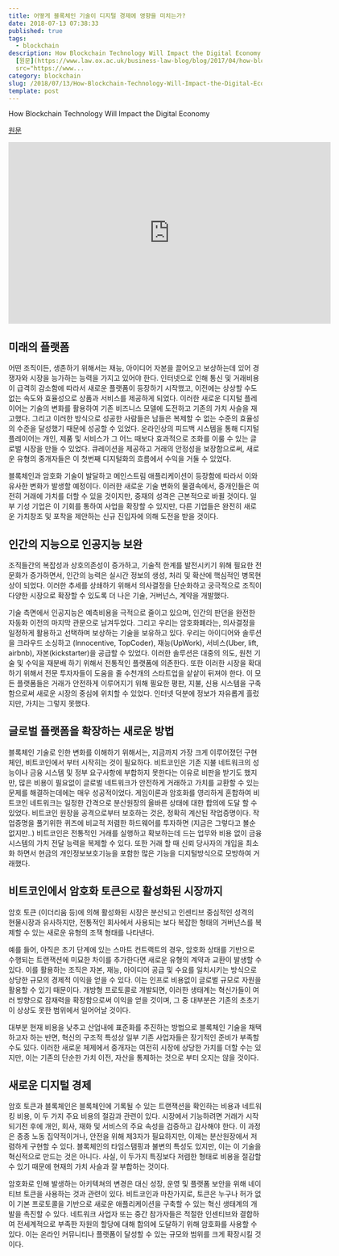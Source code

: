 ```yaml
---
title: 어떻게 블록체인 기술이 디지털 경제에 영향을 미치는가?
date: 2018-07-13 07:38:33
published: true
tags:
  - blockchain
description: How Blockchain Technology Will Impact the Digital Economy
  [원문](https://www.law.ox.ac.uk/business-law-blog/blog/2017/04/how-blockchain-technology-will-impact-digital-economy)  <iframe
  src="https://www...
category: blockchain
slug: /2018/07/13/How-Blockchain-Technology-Will-Impact-the-Digital-Economy/
template: post
---
```

How Blockchain Technology Will Impact the Digital Economy

[원문](https://www.law.ox.ac.uk/business-law-blog/blog/2017/04/how-blockchain-technology-will-impact-digital-economy)

<iframe width="640px" height="360px" src="https://www.youtube.com/embed/ToZG0Ij7UcQ" frameBorder="0" allow="autoplay; encrypted-media" allowFullScreen></iframe>

## 미래의 플랫폼

어떤 조직이든, 생존하기 위해서는 재능, 아이디어 자본을 끌어오고 보상하는데 있어 경쟁자와 시장을 능가하는 능력을 가지고 있어야 한다. 인터넷으로 인해 통신 및 거래비용이 급격히 감소함에 따라서 새로운 플랫폼이 등장하기 시작했고, 이전에는 상상할 수도 없는 속도와 효율성으로 상품과 서비스를 제공하게 되었다. 이러한 새로운 디지털 플레이어는 기술의 변화를 활용하여 기존 비즈니스 모델에 도전하고 기존의 가치 사슬을 재고했다. 그리고 이러한 방식으로 성공한 사람들은 남들은 복제할 수 없는 수준의 효율성의 수준을 달성했기 때문에 성공할 수 있었다. 온라인상의 피드백 시스템을 통해 디지털 플레이어는 개인, 제품 및 서비스가 그 어느 때보다 효과적으로 조화를 이룰 수 있는 글로벌 시장을 만들 수 있었다. 큐레이션을 제공하고 거래의 안정성을 보장함으로써, 새로운 유형의 중개자들은 이 첫번째 디지털화의 흐름에서 수익을 거둘 수 있었다.

블록체인과 암호화 기술이 발달하고 메인스트림 애플리케이션이 등장함에 따라서 이와 유사한 변화가 발생할 예정이다. 이러한 새로운 기술 변화의 물결속에서, 중개인들은 여전히 거래에 가치를 더할 수 있을 것이지만, 중재의 성격은 근본적으로 바뀔 것이다. 일부 기성 기업은 이 기회를 통하여 사업을 확장할 수 있지만, 다른 기업들은 완전히 새로운 가치창조 및 포착을 제안하는 신규 진입자에 의해 도전을 받을 것이다.

## 인간의 지능으로 인공지능 보완

조직들간의 복잡성과 상호의존성이 증가하고, 기술적 한계를 발전시키기 위해 필요한 전문화가 증가하면서, 인간의 능력은 실시간 정보의 생성, 처리 및 확산에 핵심적인 병목현상이 되었다. 이러한 추세를 상쇄하기 위해서 의사결정을 단순화하고 궁극적으로 조직이 다양한 시장으로 확장할 수 있도록 더 나은 기술, 거버넌스, 계약을 개발했다.

기술 측면에서 인공지능은 예측비용을 극적으로 줄이고 있으며, 인간의 판던을 완전한 자동화 이전의 마지막 관문으로 남겨두었다. 그리고 우리는 암호화폐라는, 의사결정을 일정하게 활용하고 선택하며 보상하는 기술을 보유하고 있다. 우리는 아이디어와 솔루션을 크라우드 소싱하고 (Innocentive, TopCoder), 재능(UpWork), 서비스(Uber, lift, airbnb), 자본(kickstarter)을 공급할 수 있었다. 이러한 솔루션은 대중의 의도, 원천 기술 및 수익을 재분배 하기 위해서 전통적인 플랫폼에 의존한다. 또한 이러한 시장을 확대하기 위해서 전문 투자자들이 도움을 줄 수천개의 스타트업을 샅샅이 뒤져야 한다. 이 모든 플랫폼들은 거래가 안전하게 이루어지기 위해 필요한 평판, 지불, 신용 시스템을 구축함으로써 새로운 시장의 중심에 위치할 수 있었다. 인터넷 덕분에 정보가 자유롭게 흘렀지만, 가치는 그렇지 못했다.

## 글로벌 플랫폼을 확장하는 새로운 방법

블록체인 기술로 인한 변화를 이해하기 위해서는, 지금까지 가장 크게 이루어졌던 구현체인, 비트코인에서 부터 시작히는 것이 필요하다. 비트코인은 기존 지불 네트워크의 성능이나 금융 시스템 및 정부 요구사항에 부합하지 못한다는 이유로 비판을 받기도 했지만, 많은 비용이 필요없이 글로벌 네트워크가 안전하게 거래하고 가치를 교환할 수 있는 문제를 해결하는데에는 매우 성공적이었다. 게임이론과 암호화를 영리하게 혼합하여 비트코인 네트워크는 일정한 간격으로 분산원장의 올바른 상태에 대한 합의에 도달 할 수 있었다. 비트코인 원장을 공격으로부터 보호하는 것은, 정확히 계산된 작업증명이다. 작업증명을 풀기위한 퀴즈에 비교적 저렴한 하드웨어를 투자하면 (지금은 그렇다고 볼순 없지만..) 비트코인은 전통적인 거래를 실행하고 확보하는데 드는 업무와 비용 없이 금융 시스템의 가치 전달 능력을 복제할 수 있다. 또한 거래 할 때 신뢰 당사자의 개입을 최소화 하면서 현금의 개인정보보호기능을 포함한 많은 기능을 디지털방식으로 모방하여 거래했다.

## 비트코인에서 암호화 토큰으로 활성화된 시장까지

암호 토큰 (이더리움 등)에 의해 활성화된 시장은 분산되고 인센티브 중심적인 성격의 현물시장과 유사하지만, 전통적인 회사에서 사용되는 보다 복잡한 형태의 거버넌스를 복제할 수 있는 새로운 유형의 조잭 형태를 나타낸다.

예를 들어, 아직은 초기 단계에 있는 스마트 컨트랙트의 경우, 암호화 상태를 기반으로 수행되는 트랜잭션에 미묘한 차이를 추가한다면 새로운 유형의 계약과 교환이 발생할 수 있다. 이를 활용하는 조직은 자본, 재능, 아이디어 공급 및 수요를 일치시키는 방식으로 상당한 규모의 경제적 이익을 얻을 수 있다. 이는 인프로 비용없이 글로벌 규모로 자원을 활용할 수 있기 때문이다. 개방형 프로토콜로 개발되면, 이러한 생태계는 혁신가들이 여러 방향으로 잠재력을 확장함으로써 이익을 얻을 것이며, 그 중 대부분은 기존의 초초기이 상상도 못한 범위에서 일어어날 것이다.

대부분 현재 비용을 낮추고 산업내에 표준화를 추진하는 방법으로 블록체인 기술을 채택하고자 하는 반면, 혁신의 구조적 특성상 일부 기존 사업자들은 장기적인 준비가 부족할 수도 있다. 이러한 새로운 체제에서 중개자는 여전히 시장에 상당한 가치를 더할 수는 있지만, 이는 기존의 단순한 가치 이전, 자산을 통제하는 것으로 부터 오지는 않을 것이다.

## 새로운 디지털 경제

암호 토큰과 블록체인은 블록체인에 기록될 수 있는 트랜잭션을 확인하는 비용과 네트워킹 비용, 이 두 가지 주요 비용의 절감과 관련이 있다. 시장에서 기능하려면 거래가 시작 되기전 후에 개인, 회사, 재화 및 서비스의 주요 속성을 검증하고 감사해야 한다. 이 과정은 종종 노동 집약적이거나, 안전을 위해 제3자가 필요하지만, 이제는 분산원장에서 저렴하게 구현할 수 있다. 블록체인의 타임스탬핑과 불변의 특성도 있지만, 이는 이 기술을 혁신적으로 만드는 것은 아니다. 사실, 이 두가지 특징보다 저렴한 형태로 비용을 절감할 수 있기 때문에 현재의 가치 사슬과 잘 부합하는 것이다.

암호화로 인해 발생하는 아키텍쳐의 변경은 대신 성장, 운영 및 플랫폼 보안을 위해 네이티브 토큰을 사용하는 것과 관련이 있다. 비트코인과 마찬가지로, 토큰은 누구나 허가 없이 기본 프로토콜을 기반으로 새로운 애플리케이션을 구축할 수 있는 혁신 생태계의 개발을 촉진할 수 있다. 네트워크 사업자 또는 중간 참가자들은 적절한 인센티브와 결합하여 전세계적으로 부족한 자원의 할당에 대해 합의에 도달하기 위해 암호화를 사용할 수 있다. 이는 온라인 커뮤니티나 플랫폼이 달성할 수 있는 규모와 범위를 크게 확장시킬 것이다.
